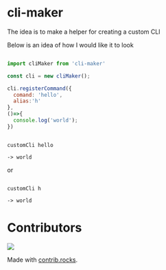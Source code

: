 # cli-maker

The idea is to make a helper for creating a custom CLI

Below is an idea of how I would like it to look

```js

import cliMaker from 'cli-maker'

const cli = new cliMaker();

cli.registerCommand({
  comand: 'hello',
  alias:'h'
},
()=>{
  console.log('world');
})

```

```

customCli hello

-> world

```

or

```

customCli h

-> world

```

# Contributors

<a href="https://github.com/Carloslauriano/cli-maker/graphs/contributors">
  <img src="https://contrib.rocks/image?repo=Carloslauriano/cli-maker" />
</a>

Made with [contrib.rocks](https://contrib.rocks).
